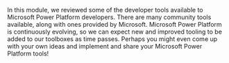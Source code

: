 In this module, we reviewed some of the developer tools available to Microsoft Power Platform developers. There are many community tools available, along with ones provided by Microsoft.  Microsoft Power Platform is continuously evolving, so we can expect new and improved tooling to be added to our toolboxes as time passes.  Perhaps you might even come up with your own ideas and implement and share your Microsoft Power Platform tools! 
